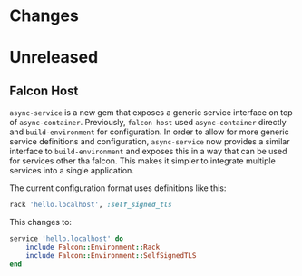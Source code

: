 # Changes

# Unreleased

## Falcon Host

`async-service` is a new gem that exposes a generic service interface on top of `async-container`. Previously, `falcon host` used `async-container` directly and `build-environment` for configuration. In order to allow for more generic service definitions and configuration, `async-service` now provides a similar interface to `build-environment` and exposes this in a way that can be used for services other tha falcon. This makes it simpler to integrate multiple services into a single application.

The current configuration format uses definitions like this:

```ruby
rack 'hello.localhost', :self_signed_tls
```

This changes to:

```ruby
service 'hello.localhost' do
	include Falcon::Environment::Rack
	include Falcon::Environment::SelfSignedTLS
end
```
